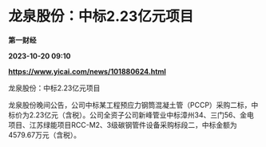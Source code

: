 # 龙泉股份：中标2.23亿元项目
**第一财经**

**2023-10-20 09:10**

**https://www.yicai.com/news/101880624.html**

龙泉股份：中标2.23亿元项目

龙泉股份晚间公告，公司中标某工程预应力钢筒混凝土管（PCCP）采购二标，中标价为2.23亿元（含税）。公司全资子公司新峰管业中标漳州34、三门56、金电项目、江苏绿能项目RCC-M2、3级碳钢管件设备采购标段二，中标金额为4579.67万元（含税）。